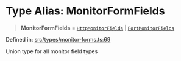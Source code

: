 # Type Alias: MonitorFormFields

> **MonitorFormFields** = [`HttpMonitorFields`](../interfaces/HttpMonitorFields.md) \| [`PortMonitorFields`](../interfaces/PortMonitorFields.md)

Defined in: [src/types/monitor-forms.ts:69](https://github.com/Nick2bad4u/Uptime-Watcher/blob/3cce0c3b352c8390536ca3c7399ece50a05faf18/src/types/monitor-forms.ts#L69)

Union type for all monitor field types
